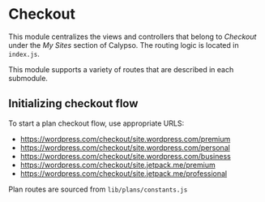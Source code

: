 # Checkout

This module centralizes the views and controllers that belong to _Checkout_ under the _My Sites_ section of Calypso. The routing logic is located in `index.js`.

This module supports a variety of routes that are described in each submodule.

## Initializing checkout flow

To start a plan checkout flow, use appropriate URLS:

- https://wordpress.com/checkout/site.wordpress.com/premium
- https://wordpress.com/checkout/site.wordpress.com/personal
- https://wordpress.com/checkout/site.wordpress.com/business
- https://wordpress.com/checkout/site.jetpack.me/premium
- https://wordpress.com/checkout/site.jetpack.me/professional

Plan routes are sourced from `lib/plans/constants.js`
